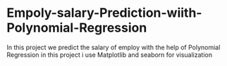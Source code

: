 # Empoly-salary-Prediction-wiith-Polynomial-Regression
In this project we predict the salary of employ with the help of Polynomial Regression
in this project i use Matplotlib and seaborn for visualization 
